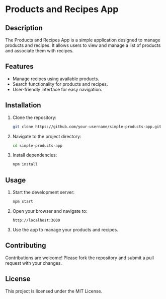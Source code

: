 # Products and Recipes App

## Description

The Products and Recipes App is a simple application designed to manage products and recipes. It allows users to view and manage a list of products and associate them with recipes.

## Features

- Manage recipes using available products.
- Search functionality for products and recipes.
- User-friendly interface for easy navigation.

## Installation

1. Clone the repository:
   ```bash
   git clone https://github.com/your-username/simple-products-app.git
   ```
2. Navigate to the project directory:
   ```bash
   cd simple-products-app
   ```
3. Install dependencies:
   ```bash
   npm install
   ```

## Usage

1. Start the development server:
   ```bash
   npm start
   ```
2. Open your browser and navigate to:
   ```
   http://localhost:3000
   ```
3. Use the app to manage your products and recipes.

## Contributing

Contributions are welcome! Please fork the repository and submit a pull request with your changes.

## License

This project is licensed under the MIT License.
